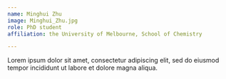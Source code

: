 ```yaml
---
name: Minghui Zhu
image: Minghui_Zhu.jpg 
role: PhD student
affiliation: the University of Melbourne, School of Chemistry

---
```


Lorem ipsum dolor sit amet, consectetur adipiscing elit, sed do eiusmod tempor incididunt ut labore et dolore magna aliqua.
